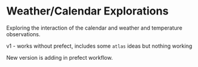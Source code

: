 # Weather/Calendar Explorations

Exploring the interaction of the calendar and weather and temperature observations.  

v1 - works without prefect, includes some `atlas` ideas but nothing working

New version is adding in prefect workflow.